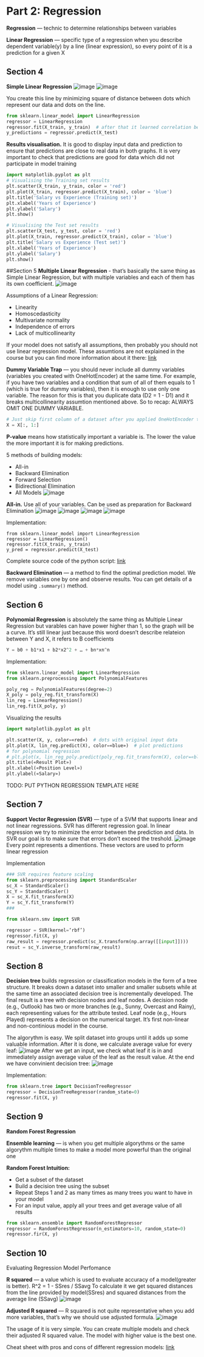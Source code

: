 # Part 2: Regression

**Regression**  — technic to determine relationships between variables

**Linear Regression**  —  specific type of a regression when you describe dependent variable(y) by a line (linear expression), so every point of it is a prediction for a given X

## Section 4
**Simple Linear Regression**
![image](images/2.png)
![image](images/3.png)

You create this line by minimizing square of distance between dots which represent our data and dots on the line.
```python
from sklearn.linear_model import LinearRegression
regressor = LinearRegression
regressor.fit(X_train, y_train)  # after that it learned correlation between X and y
y_predictions = regressor.predict(X_test)
```

**Results visualisation.** It is good to display input data and prediction to ensure that predictions are close to
real data in both graphs. It is very important to check that predictions are good for data which did not
participate in model training
```python
import matplotlib.pyplot as plt
# Visualising the Training set results
plt.scatter(X_train, y_train, color = 'red')
plt.plot(X_train, regressor.predict(X_train), color = 'blue')
plt.title('Salary vs Experience (Training set)')
plt.xlabel('Years of Experience')
plt.ylabel('Salary')
plt.show()

# Visualising the Test set results
plt.scatter(X_test, y_test, color = 'red')
plt.plot(X_train, regressor.predict(X_train), color = 'blue')
plt.title('Salary vs Experience (Test set)')
plt.xlabel('Years of Experience')
plt.ylabel('Salary')
plt.show()
```


##Section 5
**Multiple Linear Regression**  -  that’s basically the same thing as Simple Linear Regression, but with multiple variables and each of them has its own coefficient.
![image](images/4.png)

Assumptions of a Linear Regression: 
* Linearity
* Homoscedasticity
* Multivariate normality
* Independence of errors
* Lack of multicollinearity

If your model does not satisfy all assumptions, then probably you should not use linear regression model.
These assumtions are not explained in the course but you can find more information about it there: [link](https://www.kdnuggets.com/2016/06/brief-primer-linear-regression-part-2.html)


**Dummy Variable Trap**  —  you should never include all dummy variables (variables you created with OneHotEncoder) at the same time.  For example, if you have two variables and a condition that sum of all of them equals to 1 (which is true for dummy variables), then it is enough to use only one variable. The reason for this is that you duplicate data (D2 = 1 - D1) and it breaks multicollinearity assumtion mentioned above. So to recap: ALWAYS OMIT ONE DUMMY VARIABLE.
```python
# Just skip first column of a dataset after you applied OneHotEncoder to avoid Dummy Variable Trap
X = X[:, 1:]
```

**P-value** means how statistically important a variable is. The lower the value the more important it is for making predictions.

5 methods of building models:
* All-in
* Backward Elimination
* Forward Selection
* Bidirectional Elimination
* All Models
![image](images/5.png)


**All-in.** Use all of your variables. Can be used as preparation for Backward Elimination
![image](images/6.png)
![image](images/7.png)
![image](images/8.png)
![image](images/9.png)

Implementation:
```
from sklearn.linear_model import LinearRegression
regressor = LinearRegression()
regressor.fit(X_train, y_train)
y_pred = regressor.predict(X_test)
```

Complete source code of the python script: [link](https://github.com/tanvirrazin/Machine-Learning-A-Z-Udemy/blob/master/part_2-regression/multiple-regression/multiple_linear_regression.py)

**Backward Elimination**  —  a method to find the optimal prediction model. We remove variables one by one and observe results. You can get details of a model using `.summary()` method.

## Section 6
**Polynomial Regression** is absolutely the same thing as Multiple Linear Regression but varables can have power higher than 1, so the graph will be a curve.
It’s still linear just because this word doesn’t describe relateion between Y and X, it refers to B coefficients
```python
Y = b0 + b1*x1 + b2*x2^2 + … + bn*xn^n
```

Implementation:
```python
from sklearn.linear_model import LinearRegression
from sklearn.preprocessing import PolynomialFeatures

poly_reg = PolynomialFeatures(degree=2)
X_poly = poly_reg.fit_transform(X)
lin_reg = LinearRegression()
lin_reg.fit(X_poly, y)
```

Visualizing the results
```python
import matplotlib.pyplot as plt

plt.scatter(X, y, color=«red»)  # dots with original input data
plt.plot(X, lin_reg.predict(X), color=«blue»)  # plot predictions
# for polynomial regression
# plt.plot(x, lin_reg_poly.predict(poly_reg.fit_transform(X), color=«blue»)
plt.title(«Result Plot»)
plt.xlabel(«Position Level»)
plt.ylabel(«Salary»)
```

TODO: PUT PYTHON REGRESSION TEMPLATE HERE


## Section 7
**Support Vector Regression (SVR)**  —  type of a SVM that supports linear and not linear regressions. SVR has different regression goal. In linear regression we try to minimize the error between the prediction and data. In SVR our goal is to make sure that errors don’t exceed the treshold.
![image](images/10.png)
Every point represents a dimentions. These vectors are used to prform linear regression

Implementation
```python
### SVR requires feature scaling
from sklearn.preprocessing import StandardScaler
sc_X = StandardScaler()
sc_Y = StandardScaler()
X = sc_X.fit_transform(X)
Y = sc_Y.fit_transform(Y)
###

from sklearn.smv import SVR

regressor = SVR(kernel=‘rbf’)
regressor.fit(X, y)
raw_result = regressor.predict(sc_X.transform(np.array([[input]])))
resut = sc_Y.inverse_transform(raw_result)
```


## Section 8
**Decision tree** builds regression or classification models in the form of a tree structure. It breaks down a dataset into smaller and smaller subsets while at the same time an associated decision tree is incrementally developed. The final result is a tree with decision nodes and leaf nodes. A decision node (e.g., Outlook) has two or more branches (e.g., Sunny, Overcast and Rainy), each representing values for the attribute tested. Leaf node (e.g., Hours Played) represents a decision on the numerical target. It’s first non-linear and non-continious model in the course.

The algorythm is easy. We split dataset into groups until it adds up some valuable information. After it is done, we calculate average value for every leaf:
![image](images/11.png)
After we get an input, we check what leaf it is in and immediately assign average value of the leaf as the result value.
At the end we have convinient decision tree: ![image](images/12.png)

Implementation:
```python
from sklearn.tree import DecisionTreeRegressor
regressor = DecisionTreeRegressor(random_state=0)
regressor.fit(X, y)
```
 

## Section 9
**Random Forest Regression**

**Ensemble learning**  —  is when you get multiple algorythms or the same algorythm multiple times to make a model more powerful than the original one

**Random Forest Intuition:**
* Get a subset of the dataset
* Build a decision tree using the subset
* Repeat Steps 1 and 2 as many times as many trees you want to have in your model
* For an input value, apply all your trees and get average value of all results

```python
from sklearn.ensemble import RandomForestRegressor
regressor = RandomForestRegressor(n_estimators=10, random_state=0)
regressor.fir(X, y)
```

## Section 10
Evaluating Regression Model Perfomance

**R squared**  —  a value which is used to evaluate accuracy of a model(greater is better).
R^2 = 1 - SSres / SSavg
To calculate it we get squared distances from the line provided by model(SSres) and squared distances from the average line (SSavg)
![image](images/13.png)

**Adjusted R squared**  —  R squared is not quite representative when you add more variables, that’s why we should use adjusted formula.
![image](images/14.png)

The usage of it is very simple. You can create multiple models and check their adjusted R squared value. The model with higher value is the best one.

Cheat sheet with pros and cons of different regression models: [link](https://sds-platform-private.s3-us-east-2.amazonaws.com/uploads/P14-Regression-Pros-Cons.pdf)
